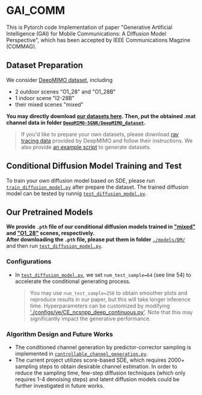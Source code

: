 # GAI_COMM

This is Pytorch code Implementation of paper "Generative Artificial Intelligence (GAI) for Mobile Communications: A Diffusion Model Perspective", which has been accepted by IEEE Communications Magzine (COMMAG).

## Dataset Preparation
We consider [DeepMIMO dataset](https://www.deepmimo.net/versions/5gnr/), including 
  + 2 outdoor scenes "O1_28" and "O1_28B"
  + 1 indoor scene "I2-28B"
  + their mixed scenes "mixed" <br>

**You may directly download [our datasets here](https://drive.google.com/drive/folders/1AwuStJrzWd1K4oBgbI8u3ua5IMKYO-PZ?usp=sharing). Then, put the obtained .mat channel data in folder [`DeepMIMO-5GNR/DeepMIMO_dataset`](./DeepMIMO-5GNR/DeepMIMO_dataset).**
> If you'd like to prepare your own datasets, please download [ray tracing data](https://www.deepmimo.net/scenarios/) provided by DeepMIMO and follow their instructions. We also provide [an example script](./DeepMIMO-5GNR/DeepMIMO_Dataset_Generator.m) to generate datasets.


## Conditional Diffusion Model Training and Test
To train your own diffusion model based on SDE, please run [`train_diffusion_model.py`](./train_diffusion_model.py) after prepare the dataset. 
The trained diffusion model can be tested by runnig [`test_diffusion_model.py`](./test_diffusion_model.py). <br>

## Our Pretrained Models 
**We provide `.pth` file of our conditional diffusion models trained in ["mixed"](https://drive.google.com/drive/folders/1Gu5Vyj8VIYAKS48T3Ol3WUI-YhiXfRza?usp=sharing) and ["O1_28"](https://drive.google.com/drive/folders/1_BZ831vk7W25xhw49ta6h5hI-si12cwx?usp=sharing) scenes, respectively. <br>**
**After downloading the ``.pth`` file, please put them in folder** [`./models/DM/`](./models/DM/) and then run [`test_diffusion_model.py`](./test_diffusion_model.py).
### Configurations
+ In [`test_diffusion_model.py`](./test_diffusion_model.py), we set `num_test_sample=64` (see line 54) to accelerate the conditional generating process. <br>
  > You may use `num_test_sample=256` to obtain smoother plots and reproduce results in our paper, but this will take longer inference time.
  Hyperparameters can be customized by modifying ['./configs/ve/CE_ncsnpp_deep_continuous.py'](./configs/ve/CE_ncsnpp_deep_continuous.py). Note that this may significantly impact the generative performance.
### Algorithm Design and Future Works
+ The conditioned channel generation by predictor-corrector sampling is implemented in [`controllable_channel_generation.py`](./controllable_channel_generation.py).
+ The current project utilizes score-based SDE, which requires 2000+ sampling steps to obtain desirable channel estimation. In order to reduce the sampling time, few-step diffusion techniques (which only requires 1-4 denoising steps) and latent diffusion models could be further investigated in future works.



